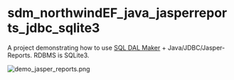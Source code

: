# sdm_northwindEF_java_jasperreports_jdbc_sqlite3

A project demonstrating how to use [SQL DAL Maker](https://github.com/panedrone/sqldalmaker) + Java/JDBC/Jasper-Reports. RDBMS is SQLite3.

![demo_jasper_reports.png](demo_jasper_reports.png)
